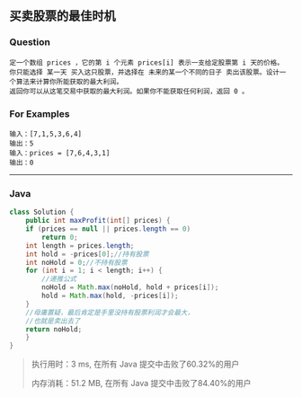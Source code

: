 ## 买卖股票的最佳时机
### Question
```
定一个数组 prices ，它的第 i 个元素 prices[i] 表示一支给定股票第 i 天的价格。
你只能选择 某一天 买入这只股票，并选择在 未来的某一个不同的日子 卖出该股票。设计一个算法来计算你所能获取的最大利润。
返回你可以从这笔交易中获取的最大利润。如果你不能获取任何利润，返回 0 。
```
### For Examples
```
输入：[7,1,5,3,6,4]
输出：5
输入：prices = [7,6,4,3,1]
输出：0
```
***
### Java

```java
class Solution {
    public int maxProfit(int[] prices) {
    if (prices == null || prices.length == 0)
        return 0;
    int length = prices.length;
    int hold = -prices[0];//持有股票
    int noHold = 0;//不持有股票
    for (int i = 1; i < length; i++) {
        //递推公式
        noHold = Math.max(noHold, hold + prices[i]);
        hold = Math.max(hold, -prices[i]);
    }
    //毋庸置疑，最后肯定是手里没持有股票利润才会最大，
    //也就是卖出去了
    return noHold;
    }
}
```

>执行用时：3 ms, 在所有 Java 提交中击败了60.32%的用户
>
>内存消耗：51.2 MB, 在所有 Java 提交中击败了84.40%的用户
